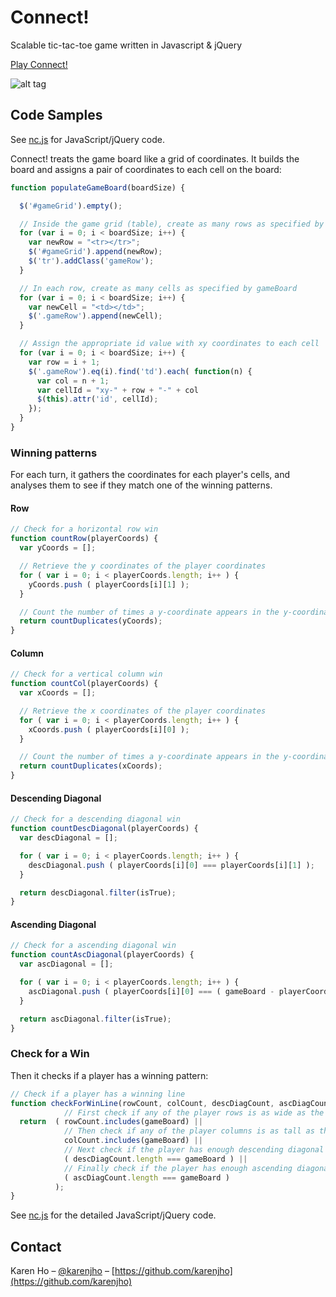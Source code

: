 # Connect!
Scalable tic-tac-toe game written in Javascript &amp; jQuery

[Play Connect!](http://karenjho.github.io/connect/index.html)

![alt tag](http://g.recordit.co/b6YGSv6Ul2.gif)

## Code Samples
See [nc.js](https://github.com/karenjho/noughts-crosses/blob/master/nc.js) for JavaScript/jQuery code.

Connect! treats the game board like a grid of coordinates. It builds the board and assigns a pair of coordinates to each cell on the board:

```javascript
function populateGameBoard(boardSize) {

  $('#gameGrid').empty();

  // Inside the game grid (table), create as many rows as specified by gameBoard
  for (var i = 0; i < boardSize; i++) {
    var newRow = "<tr></tr>";
    $('#gameGrid').append(newRow);
    $('tr').addClass('gameRow');
  }

  // In each row, create as many cells as specified by gameBoard
  for (var i = 0; i < boardSize; i++) {
    var newCell = "<td></td>";
    $('.gameRow').append(newCell);
  }

  // Assign the appropriate id value with xy coordinates to each cell
  for (var i = 0; i < boardSize; i++) {
    var row = i + 1;
    $('.gameRow').eq(i).find('td').each( function(n) {
      var col = n + 1;
      var cellId = "xy-" + row + "-" + col
      $(this).attr('id', cellId);
    });
  }
}
```
### Winning patterns

For each turn, it gathers the coordinates for each player's cells, and analyses them to see if they match one of the winning patterns.

#### Row
```javascript
// Check for a horizontal row win
function countRow(playerCoords) {
  var yCoords = [];

  // Retrieve the y coordinates of the player coordinates
  for ( var i = 0; i < playerCoords.length; i++ ) {
    yCoords.push ( playerCoords[i][1] );
  }

  // Count the number of times a y-coordinate appears in the y-coordinates array
  return countDuplicates(yCoords);
}
```

#### Column
```javascript
// Check for a vertical column win
function countCol(playerCoords) {
  var xCoords = [];

  // Retrieve the x coordinates of the player coordinates
  for ( var i = 0; i < playerCoords.length; i++ ) {
    xCoords.push ( playerCoords[i][0] );
  }

  // Count the number of times a y-coordinate appears in the y-coordinates array
  return countDuplicates(xCoords);
}
```

#### Descending Diagonal
```javascript
// Check for a descending diagonal win
function countDescDiagonal(playerCoords) {
  var descDiagonal = [];

  for ( var i = 0; i < playerCoords.length; i++ ) {
    descDiagonal.push ( playerCoords[i][0] === playerCoords[i][1] );
  }

  return descDiagonal.filter(isTrue);
}
```

#### Ascending Diagonal
```javascript
// Check for a ascending diagonal win
function countAscDiagonal(playerCoords) {
  var ascDiagonal = [];

  for ( var i = 0; i < playerCoords.length; i++ ) {
    ascDiagonal.push ( playerCoords[i][0] === ( gameBoard - playerCoords[i][1] + 1 ) );
  }

  return ascDiagonal.filter(isTrue);
}
```

### Check for a Win

Then it checks if a player has a winning pattern:

```javascript
// Check if a player has a winning line
function checkForWinLine(rowCount, colCount, descDiagCount, ascDiagCount) {
            // First check if any of the player rows is as wide as the game board
  return  ( rowCount.includes(gameBoard) ||
            // Then check if any of the player columns is as tall as the game board
            colCount.includes(gameBoard) ||
            // Next check if the player has enough descending diagonal cells (equal to the game board)
            ( descDiagCount.length === gameBoard ) ||
            // Finally check if the player has enough ascending diagonal cells (equal to the game board)
            ( ascDiagCount.length === gameBoard )
          );
}
```
See [nc.js](https://github.com/karenjho/noughts-crosses/blob/master/nc.js) for the detailed JavaScript/jQuery code.

## Contact
Karen Ho – [@karenjho](https://twitter.com/karenjho) – [https://github.com/karenjho](https://github.com/karenjho)
